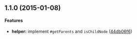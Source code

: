 ## 1.1.0 (2015-01-08)


#### Features

* **helper:** implement `#getParents` and `isChildNode` ([44db06f6](https://github.com/textlint/textlint-rule-helper/commit/44db06f683ac9b735272e5c5e4c5b18ba2abfda3))


